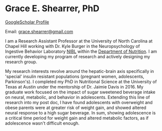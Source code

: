 # Grace E. Shearrer, PhD

[GoogleScholar Profile](https://scholar.google.com/citations?user=34Ges_MAAAAJ&hl=en)

Email: grace.shearrer@gmail.com

I am a Research Assistant Professor at the University of North Carolina at Chapel Hill working with Dr. Kyle Burger in the Neuropsychology of Ingestive Behavior Laboratory [NIBL](https://niblunc.org/) within the [Department of Nutrition](https://sph.unc.edu/nutr/unc-nutrition/).  I am currently developing my program of research and  actively designing my research group. 

My research interests revolve around the hepatic-brain axis specifically in 'special' insulin resistant populations (pregnant women, adolescents, Parkinson's). I completed my PhD in Nutritional Science at the University of Texas at Austin under the mentorship of Dr. Jaimie Davis in 2016. My graduate work focused on the impact of sugar sweetened beverage intake on neural, metabolic, and behavior in adolescents.  Extending this line of research into my post doc, I have found adolescents with overweight and obese parents were at greater risk of weight gain, and showed altered neural response to a high sugar beverage. In sum, showing adolescence is a critical time period for weight gain and altered metabolic factors, as if adolescence wasn't difficult enough. 
<!--stackedit_data:
eyJoaXN0b3J5IjpbLTU3MjM1ODczNiwtNzc2NTMyMTUzXX0=
-->